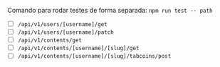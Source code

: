 Comando para rodar testes de forma separada: `npm run test -- path`

- [ ] `/api/v1/users/[username]/get`
- [ ] `/api/v1/users/[username]/patch`
- [ ] `/api/v1/contents/get`
- [ ] `/api/v1/contents/[username]/[slug]/get`
- [ ] `/api/v1/contents/[username]/[slug]/tabcoins/post`
